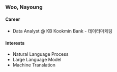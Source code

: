 ### Woo, Nayoung

#### Career
* Data Analyst @ KB Kookmin Bank - 데이터마케팅

#### Interests
* Natural Language Process
* Large Language Model
* Machine Translation
